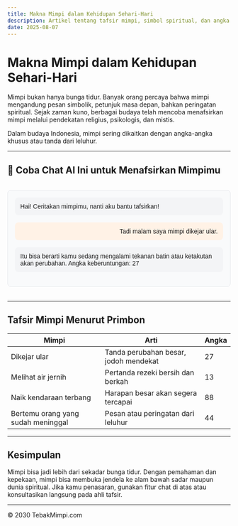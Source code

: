 ```yaml
---
title: Makna Mimpi dalam Kehidupan Sehari-Hari
description: Artikel tentang tafsir mimpi, simbol spiritual, dan angka keberuntungan.
date: 2025-08-07
---
```


# Makna Mimpi dalam Kehidupan Sehari-Hari

Mimpi bukan hanya bunga tidur. Banyak orang percaya bahwa mimpi mengandung pesan simbolik, petunjuk masa depan, bahkan peringatan spiritual. Sejak zaman kuno, berbagai budaya telah mencoba menafsirkan mimpi melalui pendekatan religius, psikologis, dan mistis.

Dalam budaya Indonesia, mimpi sering dikaitkan dengan angka-angka khusus atau tanda dari leluhur.

---

## 🌙 Coba Chat AI Ini untuk Menafsirkan Mimpimu

<div style="border:1px solid #e5e7eb; border-radius:8px; padding:1rem; background:#f9fafb; margin:2rem 0; max-height:300px; overflow:auto; font-family:sans-serif;">
  <div style="margin-bottom:1rem; background:#f3f4f6; padding:0.75rem; border-radius:8px;">
    Hai! Ceritakan mimpimu, nanti aku bantu tafsirkan!
  </div>
  <div style="margin-bottom:1rem; background:#fff2e6; padding:0.75rem; border-radius:8px; text-align:right;">
    Tadi malam saya mimpi dikejar ular.
  </div>
  <div style="margin-bottom:1rem; background:#f3f4f6; padding:0.75rem; border-radius:8px;">
    Itu bisa berarti kamu sedang mengalami tekanan batin atau ketakutan akan perubahan. Angka keberuntungan: 27
  </div>
</div>

---

## Tafsir Mimpi Menurut Primbon

| Mimpi                      | Arti                                                                 | Angka |
|---------------------------|----------------------------------------------------------------------|-------|
| Dikejar ular              | Tanda perubahan besar, jodoh mendekat                                | 27    |
| Melihat air jernih        | Pertanda rezeki bersih dan berkah                                    | 13    |
| Naik kendaraan terbang    | Harapan besar akan segera tercapai                                   | 88    |
| Bertemu orang yang sudah meninggal | Pesan atau peringatan dari leluhur                         | 44    |

---

## Kesimpulan

Mimpi bisa jadi lebih dari sekadar bunga tidur. Dengan pemahaman dan kepekaan, mimpi bisa membuka jendela ke alam bawah sadar maupun dunia spiritual. Jika kamu penasaran, gunakan fitur chat di atas atau konsultasikan langsung pada ahli tafsir.

---

© 2030 TebakMimpi.com
